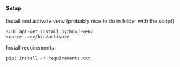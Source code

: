 #### Setup

Install and activate venv (probably nice to do in folder with the script)

	sudo apt-get install python3-venv
	source .env/bin/activate

Install requirements

	pip3 install -r requirements.txt


